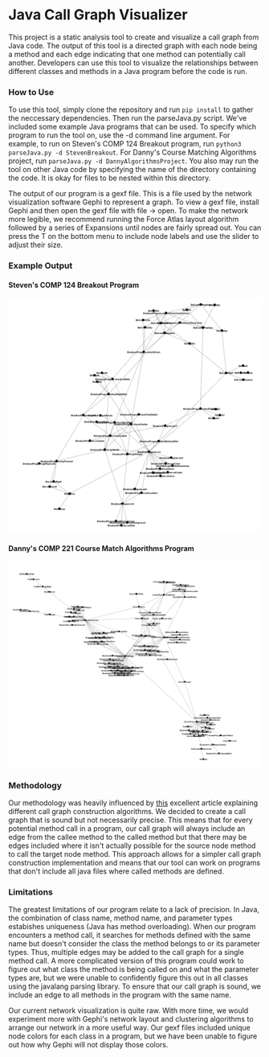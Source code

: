 # Java Call Graph Visualizer

This project is a static analysis tool to create and visualize a call graph from Java code. The output of this tool is a directed graph with each node being a method and each edge indicating that one method can potentially call another.  Developers can use this tool to visualize the relationships between different classes and methods in a Java program before the code is run.

### How to Use
To use this tool, simply clone the repository and run `pip install` to gather the neccessary dependencies. Then run the parseJava.py script. We've included some example Java programs that can be used. To specify which program to run the tool on, use the -d command line argument. For example, to run on Steven's COMP 124 Breakout program, run `python3 parseJava.py -d StevenBreakout`. For Danny's Course Matching Algorithms project, run `parseJava.py -d DannyAlgorithmsProject`. You also may run the tool on other Java code by specifying the name of the directory containing the code. It is okay for files to be nested within this directory. 

The output of our program is a gexf file. This is a file used by the network visualization software Gephi to represent a graph. To view a gexf file, install Gephi and then open the gexf file with file -> open. To make the network more legible, we recommend running the Force Atlas layout algorithm followed by a series of Expansions until nodes are fairly spread out. You can press the T on the bottom menu to include node labels and use the slider to adjust their size.

### Example Output

#### Steven's COMP 124 Breakout Program
![Breakout](https://github.com/dochoa1/call-graph/blob/master/ExampleOutput/StevenBreakoutGraph.png)

#### Danny's COMP 221 Course Match Algorithms Program
![CourseMatch](https://github.com/dochoa1/call-graph/blob/master/ExampleOutput/DannyAlgorithmsProjectGraph.png)

### Methodology

Our methodology was heavily influenced by [this](https://ben-holland.com/call-graph-construction-algorithms-explained/) excellent article explaining different call graph construction algorithms. We decided to create a call graph that is sound but not necessarily precise. This means that for every potential method call in a program, our call graph will always include an edge from the callee method to the called method but that there may be edges included where it isn't actually possible for the source node method to call the target node method. This approach allows for a simpler call graph construction implementation and means that our tool can work on programs that don't include all java files where called methods are defined. 

### Limitations

The greatest limitations of our program relate to a lack of precision. In Java, the combination of class name, method name, and parameter types estabishes uniqueness (Java has method overloading). When our program encounters a method call, it searches for methods defined with the same name but doesn't consider the class the method belongs to or its parameter types. Thus, multiple edges may be added to the call graph for a single method call. A more complicated version of this program could work to figure out what class the method is being called on and what the parameter types are, but we were unable to confidently figure this out in all classes using the javalang parsing library. To ensure that our call graph is sound, we include an edge to all methods in the program with the same name. 

Our current network visualization is quite raw. With more time, we would experiment more with Gephi's network layout and clustering algorithms to arrange our network in a more useful way. Our gexf files included unique node colors for each class in a program, but we have been unable to figure out how why Gephi will not display those colors. 




